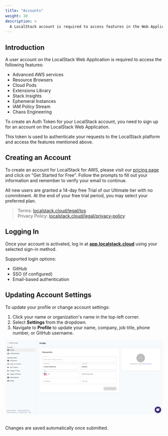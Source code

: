 ```yaml
---
title: "Accounts"
weight: 10
description: >
  A LocalStack account is required to access features in the Web Application, and to access any of our offerings.
---
```


## Introduction

A user account on the LocalStack Web Application is required to access the following features:

- Advanced AWS services
- Resource Browsers
- Cloud Pods
- Extensions Library
- Stack Insights
- Ephemeral Instances
- IAM Policy Stream
- Chaos Engineering

To create an Auth Token for your LocalStack account, you need to sign up for an account on the LocalStack Web Application.

This token is used to authenticate your requests to the LocalStack platform and access the features mentioned above.

## Creating an Account

To create an account for LocalStack for AWS, please visit our [pricing page](https://www.localstack.cloud/pricing) and click on "Get Started for Free". Follow the prompts to fill out your information and remember to verify your email to continue. 

All new users are granted a 14-day free Trial of our Ultimate tier with no commitment. At the end of your free trial period, you may select your preferred plan.

> Terms: [localstack.cloud/legal/tos](https://www.localstack.cloud/legal/tos)  
> Privacy Policy: [localstack.cloud/legal/privacy-policy](https://www.localstack.cloud/legal/privacy-policy)


## Logging In

Once your account is activated, log in at [**app.localstack.cloud**](https://app.localstack.cloud) using your selected sign-in method.

Supported login options:
- GitHub
- SSO (if configured)
- Email-based authentication

## Updating Account Settings

To update your profile or change account settings:

1. Click your name or organization's name in the top-left corner.
2. Select **Settings** from the dropdown.
3. Navigate to **Profile** to update your name, company, job title, phone number, or GitHub username.

<img src="account-settings.png" width="700px" alt="Account settings in sidebar" title="Navigating to account settings">
<br><br>

Changes are saved automatically once submitted.
